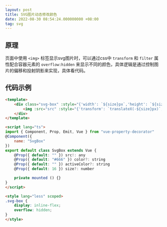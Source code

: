 ```yaml
---
layout: post
title: SVG图片动态修改颜色
date: 2022-08-30 08:54:24.000000000 +08:00
tag: svg
---
```


## 原理
页面中使用 `<img>` 标签显示svg图片时，可以通过css中 `transform` 和 `filter` 属性配合容器元素的 `overflow:hidden` 来显示不同的颜色，具体逻辑是通过控制图片的偏移和投射阴影来实现，具体看代码。


## 代码示例
``` html
<template>
    <div class="svg-box" :style="{'width': `${size}px`,'height': `${size}px`}">
        <img :src="src" :style="{'transform': `translateX(-${size}px)`, 'filter': `drop-shadow(${activeColor || color} ${size}px 0)`}"/>
    </div>
</template>

<script lang="ts">
import { Component, Prop, Emit, Vue } from "vue-property-decorator"
@Component({
    name: "SvgBox"
})
export default class SvgBox extends Vue {
    @Prop({ default: "" }) src!: any
    @Prop({ default: "#666" }) color?: string
    @Prop({ default: "" }) activeColor?: string
    @Prop({ default: 16 }) size?: number

    private mounted () {}
}
</script>

<style lang="less" scoped>
.svg-box {
    display: inline-flex;
    overflow: hidden;
}
</style>

```


